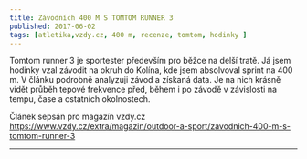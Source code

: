 ```yaml
---
title: Závodních 400 M S TOMTOM RUNNER 3
published: 2017-06-02
tags: [atletika,vzdy.cz, 400 m, recenze, tomtom, hodinky ]
---
```


Tomtom runner 3 je sportester především pro běžce na delší tratě. Já jsem hodinky vzal závodit na okruh do Kolína, kde jsem absolvoval sprint na 400 m. V článku podrobně analyzuji závod a získaná data. Je na nich krásně vidět průběh tepové frekvence před, během i po závodě v závislosti na tempu, čase a ostatních okolnostech.

Článek sepsán pro magazín vzdy.cz https://www.vzdy.cz/extra/magazin/outdoor-a-sport/zavodnich-400-m-s-tomtom-runner-3 


---
